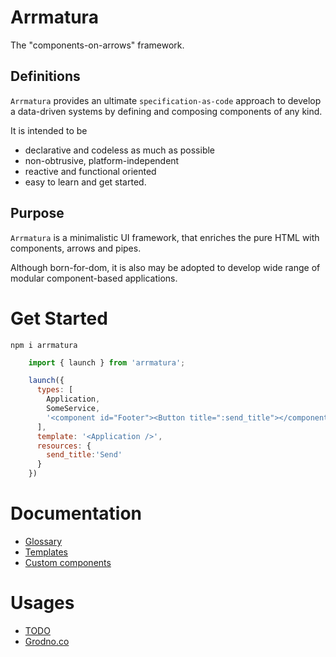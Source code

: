 # Arrmatura
    
The "components-on-arrows" framework.

## Definitions	

`Arrmatura` provides an ultimate `specification-as-code` approach to develop a data-driven systems by defining and composing components of any kind.

It is intended to be 
 - declarative and codeless as much as possible
 - non-obtrusive, platform-independent
 - reactive and functional oriented
 - easy to learn and get started. 

 ## Purpose 

`Arrmatura` is a minimalistic UI framework, 
that enriches the pure HTML with components, arrows and pipes.

Although born-for-dom, it is also may be adopted to develop wide range of modular component-based applications.

# Get Started

    npm i arrmatura

```javascript
    import { launch } from 'arrmatura';

    launch({
      types: [
        Application,
        SomeService,
        '<component id="Footer"><Button title=":send_title"></component>'
      ], 
      template: '<Application />',
      resources: { 
        send_title:'Send'
      }	
    })
```

# Documentation

- [Glossary](md/GLOSSARY.md)
- [Templates](md/TEMPLATE.md)
- [Custom components](md/CUSTOM.md)

# Usages

- [TODO](https://alitskevich.github.io/arrmatura/todo.html)
- [Grodno.co](https://grodno.co)
